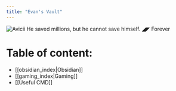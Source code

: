 ```yaml
---
title: "Evan's Vault"
---
```

![Avicii](https://i.pinimg.com/originals/2d/bc/f5/2dbcf578101b43249c6aa3f009d4b97f.jpg)
He saved millions, but he cannot save himself. ◢◤ Forever

# Table of content:
- [[obsidian_index|Obsidian]]
- [[gaming_index|Gaming]]
- [[Useful CMD]]